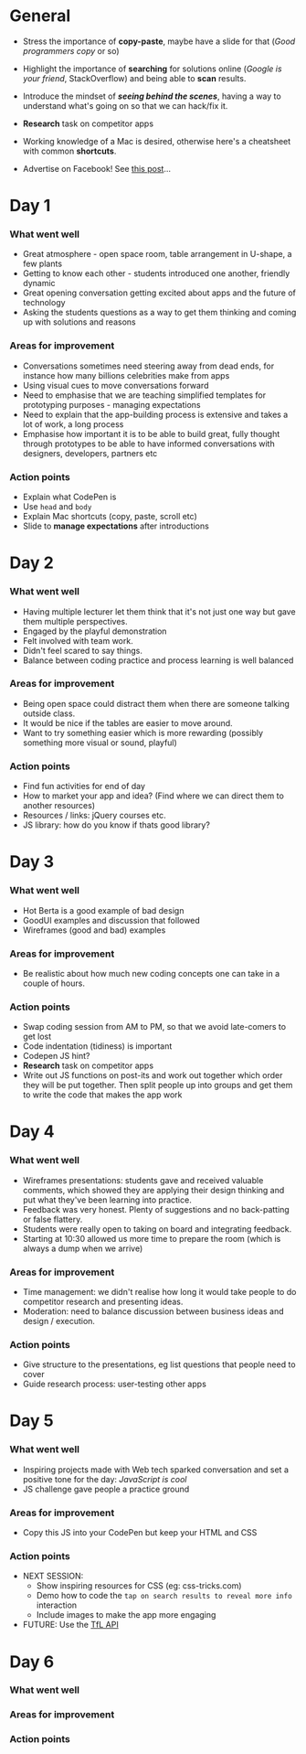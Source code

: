 # General

* Stress the importance of **copy-paste**, maybe have a slide for that (*Good programmers copy* or so)

* Highlight the importance of **searching** for solutions online (*Google is your friend*, StackOverflow) and being able to **scan** results.

* Introduce the mindset of ***seeing behind the scenes***, having a way to understand what's going on so that we can hack/fix it.

* **Research** task on competitor apps

* Working knowledge of a Mac is desired, otherwise here's a cheatsheet with common **shortcuts**.

* Advertise on Facebook! See [this post](https://www.facebook.com/baddeo/posts/10153016996871222)...

# Day 1

### What went well

* Great atmosphere - open space room, table arrangement in U-shape, a few plants
* Getting to know each other - students introduced one another, friendly dynamic
* Great opening conversation getting excited about apps and the future of technology
* Asking the students questions as a way to get them thinking and coming up with solutions and reasons

### Areas for improvement

* Conversations sometimes need steering away from dead ends, for instance how many billions celebrities make from apps
* Using visual cues to move conversations forward
* Need to emphasise that we are teaching simplified templates for prototyping purposes - managing expectations
* Need to explain that the app-building process is extensive and takes a lot of work, a long process
* Emphasise how important it is to be able to build great, fully thought through prototypes to be able to have informed conversations with designers, developers, partners etc

### Action points

* Explain what CodePen is
* Use `head` and `body`
* Explain Mac shortcuts (copy, paste, scroll etc)
* Slide to **manage expectations** after introductions


# Day 2

### What went well

* Having multiple lecturer let them think that it's not just one way but gave them multiple perspectives.
* Engaged by the playful demonstration
* Felt involved with team work.
* Didn't feel scared to say things.
* Balance between coding practice and process learning is well balanced


### Areas for improvement

* Being open space could distract them when there are someone talking outside class.
* It would be nice if the tables are easier to move around.
* Want to try something easier which is more rewarding (possibly something more visual or sound, playful)

### Action points

* Find fun activities for end of day
* How to market your app and idea? (Find where we can direct them to another resources)
* Resources / links: jQuery courses etc.
* JS library: how do you know if thats good library?


# Day 3

### What went well

* Hot Berta is a good example of bad design
* GoodUI examples and discussion that followed
* Wireframes (good and bad) examples

### Areas for improvement

* Be realistic about how much new coding concepts one can take in a couple of hours.

### Action points

* Swap coding session from AM to PM, so that we avoid late-comers to get lost
* Code indentation (tidiness) is important
* Codepen JS hint?
* **Research** task on competitor apps
* Write out JS functions on post-its and work out together which order they will be put together. Then split people up into groups and get them to write the code that makes the app work


# Day 4

### What went well

* Wireframes presentations: students gave and received valuable comments, which showed they are applying their design thinking and put what they've been learning into practice.
* Feedback was very honest. Plenty of suggestions and no back-patting or false flattery.
* Students were really open to taking on board and integrating feedback.
* Starting at 10:30 allowed us more time to prepare the room (which is always a dump when we arrive)

### Areas for improvement

* Time management: we didn't realise how long it would take people to do competitor research and presenting ideas.
* Moderation: need to balance discussion between business ideas and design / execution.

### Action points

* Give structure to the presentations, eg list questions that people need to cover
* Guide research process: user-testing other apps


# Day 5

### What went well

* Inspiring projects made with Web tech sparked conversation and set a positive tone for the day: *JavaScript is cool* 
* JS challenge gave people a practice ground

### Areas for improvement

* Copy this JS into your CodePen but keep your HTML and CSS

### Action points

* NEXT SESSION:
	* Show inspiring resources for CSS (eg: css-tricks.com)
	* Demo how to code the `tap on search results to reveal more info` interaction
	* Include images to make the app more engaging
* FUTURE: Use the [TfL API](https://api-portal.tfl.gov.uk/docs)



# Day 6

### What went well



### Areas for improvement



### Action points




<!--
### What went well
### Areas for improvement
### Action points
-->

